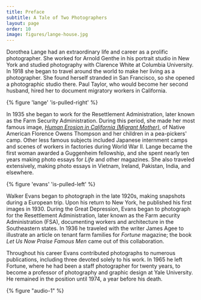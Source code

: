 ```yaml
---
title: Preface
subtitle: A Tale of Two Photographers
layout: page
order: 10
image: figures/lange-house.jpg
---
```


Dorothea Lange had an extraordinary life and career as a prolific photographer. She worked for Arnold Genthe in his portrait studio in New York and studied photography with Clarence White at Columbia University. In 1918 she began to travel around the world to make her living as a photographer. She found herself stranded in San Francisco, so she opened a photographic studio there. Paul Taylor, who would become her second husband, hired her to document migratory workers in California.

{% figure 'lange' 'is-pulled-right' %}

In 1935 she began to work for the Resettlement Administration, later known as the Farm Security Administration. During this period, she made her most famous image, [*Human Erosion in California (Migrant Mother)*](/catalogue/1/), of Native American Florence Owens Thompson and her children in a pea-pickers' camp. Other less famous subjects included Japanese internment camps and scenes of workers in factories during World War II. Lange became the first woman awarded a Guggenheim fellowship, and she spent nearly ten years making photo essays for *Life* and other magazines. She also traveled extensively, making photo essays in Vietnam, Ireland, Pakistan, India, and elsewhere.

{% figure 'evans' 'is-pulled-left' %}

Walker Evans began to photograph in the late 1920s, making snapshots during a European trip. Upon his return to New York, he published his first images in 1930. During the Great Depression, Evans began to photograph for the Resettlement Administration, later known as the Farm aecurity Administration (FSA), documenting workers and architecture in the Southeastern states. In 1936 he traveled with the writer James Agee to illustrate an article on tenant farm families for *Fortune* magazine; the book *Let Us Now Praise Famous Men* came out of this collaboration.

Throughout his career Evans contributed photographs to numerous publications, including three devoted solely to his work. In 1965 he left Fortune, where he had been a staff photographer for twenty years, to become a professor of photography and graphic design at Yale University. He remained in the position until 1974, a year before his death.

{% figure "audio-1" %}
